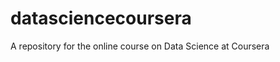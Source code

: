 datasciencecoursera
===================

A repository for the online course on Data Science at Coursera
